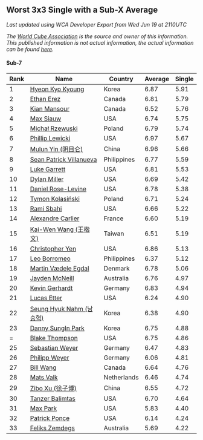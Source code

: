 ## Worst 3x3 Single with a Sub-X Average

*Last updated using WCA Developer Export from Wed Jun 19 at 2110UTC*

*The [World Cube Association](https://www.worldcubeassociation.org) is the source and owner of this information. This published information is not actual information, the actual information can be found [here](https://www.worldcubeassociation.org/results).*

#### Sub-7

|Rank|Name|Country|Average|Single|  
|--|--|--|--|--|  
|1|[Hyeon Kyo Kyoung](https://www.worldcubeassociation.org/persons/2013KYOU01)|Korea|6.87|5.91|  
|2|[Ethan Erez](https://www.worldcubeassociation.org/persons/2017EREZ01)|Canada|6.81|5.79|  
|3|[Kian Mansour](https://www.worldcubeassociation.org/persons/2015MANS03)|Canada|6.52|5.76|  
|4|[Max Siauw](https://www.worldcubeassociation.org/persons/2017SIAU02)|USA|6.74|5.75|  
|5|[Michał Rzewuski](https://www.worldcubeassociation.org/persons/2014RZEW01)|Poland|6.79|5.74|  
|6|[Phillip Lewicki](https://www.worldcubeassociation.org/persons/2012LEWI01)|USA|6.97|5.67|  
|7|[Mulun Yin (阴目仑)](https://www.worldcubeassociation.org/persons/2009YINM01)|China|6.96|5.66|  
|8|[Sean Patrick Villanueva](https://www.worldcubeassociation.org/persons/2017VILL41)|Philippines|6.77|5.59|  
|9|[Luke Garrett](https://www.worldcubeassociation.org/persons/2017GARR05)|USA|6.81|5.53|  
|10|[Dylan Miller](https://www.worldcubeassociation.org/persons/2015MILL01)|USA|6.69|5.42|  
|11|[Daniel Rose-Levine](https://www.worldcubeassociation.org/persons/2015ROSE01)|USA|6.78|5.38|  
|12|[Tymon Kolasiński](https://www.worldcubeassociation.org/persons/2016KOLA02)|Poland|6.71|5.24|  
|13|[Rami Sbahi](https://www.worldcubeassociation.org/persons/2011SBAH01)|USA|6.66|5.22|  
|14|[Alexandre Carlier](https://www.worldcubeassociation.org/persons/2012CARL03)|France|6.60|5.19|  
|15|[Kai-Wen Wang (王楷文)](https://www.worldcubeassociation.org/persons/2015WANG09)|Taiwan|6.51|5.19|  
|16|[Christopher Yen](https://www.worldcubeassociation.org/persons/2016YENC01)|USA|6.86|5.13|  
|17|[Leo Borromeo](https://www.worldcubeassociation.org/persons/2015BORR01)|Philippines|6.37|5.12|  
|18|[Martin Vædele Egdal](https://www.worldcubeassociation.org/persons/2013EGDA02)|Denmark|6.78|5.06|  
|19|[Jayden McNeill](https://www.worldcubeassociation.org/persons/2012MCNE01)|Australia|6.76|4.97|  
|20|[Kevin Gerhardt](https://www.worldcubeassociation.org/persons/2013GERH01)|Germany|6.83|4.94|  
|21|[Lucas Etter](https://www.worldcubeassociation.org/persons/2011ETTE01)|USA|6.24|4.90|  
|22|[Seung Hyuk Nahm (남승혁)](https://www.worldcubeassociation.org/persons/2013NAHM01)|Korea|6.38|4.90|  
|23|[Danny SungIn Park](https://www.worldcubeassociation.org/persons/2015PARK13)|Korea|6.75|4.88|  
|=|[Blake Thompson](https://www.worldcubeassociation.org/persons/2010THOM03)|USA|6.75|4.86|  
|25|[Sebastian Weyer](https://www.worldcubeassociation.org/persons/2010WEYE02)|Germany|6.47|4.83|  
|26|[Philipp Weyer](https://www.worldcubeassociation.org/persons/2010WEYE01)|Germany|6.06|4.81|  
|27|[Bill Wang](https://www.worldcubeassociation.org/persons/2010WANG68)|Canada|6.64|4.76|  
|28|[Mats Valk](https://www.worldcubeassociation.org/persons/2007VALK01)|Netherlands|6.46|4.74|  
|29|[Zibo Xu (徐子博)](https://www.worldcubeassociation.org/persons/2014XUZI01)|China|6.55|4.72|  
|30|[Tanzer Balimtas](https://www.worldcubeassociation.org/persons/2013BALI01)|USA|6.70|4.64|  
|31|[Max Park](https://www.worldcubeassociation.org/persons/2012PARK03)|USA|5.83|4.40|  
|32|[Patrick Ponce](https://www.worldcubeassociation.org/persons/2012PONC02)|USA|6.14|4.24|  
|33|[Feliks Zemdegs](https://www.worldcubeassociation.org/persons/2009ZEMD01)|Australia|5.69|4.22|  

